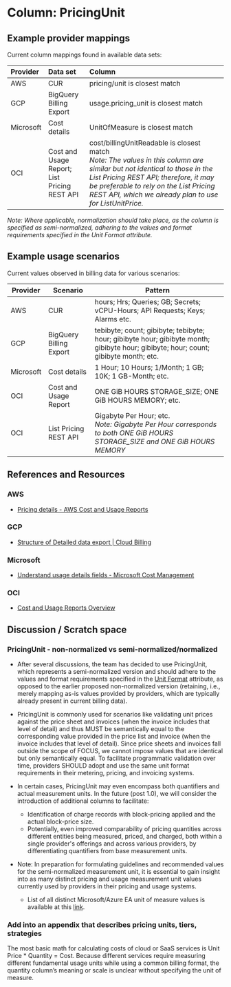 # Column: PricingUnit

## Example provider mappings

Current column mappings found in available data sets:

| Provider  | Data set                                        | Column                                    |
|:----------|:------------------------------------------------|:------------------------------------------|
| AWS       | CUR                                             | pricing/unit is closest match             |
| GCP       | BigQuery Billing Export                         | usage.pricing_unit is closest match       |
| Microsoft | Cost details                                    | UnitOfMeasure is closest match            |
| OCI       | Cost and Usage Report;<br>List Pricing REST API | cost/billingUnitReadable is closest match<br>*Note: The values in this column are similar but not identical to those in the List Pricing REST API; therefore, it may be preferable to rely on the List Pricing REST API, which we already plan to use for ListUnitPrice.* |

*Note: Where applicable, normalization should take place, as the column is specified as semi-normalized, adhering to the values and format requirements specified in the Unit Format attribute.*

## Example usage scenarios

Current values observed in billing data for various scenarios:

| Provider  | Scenario                | Pattern                                                                                                                              |
|-----------|-------------------------|--------------------------------------------------------------------------------------------------------------------------------------|
| AWS       | CUR                     | hours; Hrs; Queries; GB; Secrets; vCPU-Hours; API Requests; Keys; Alarms etc.                                                        |
| GCP       | BigQuery Billing Export | tebibyte; count; gibibyte; tebibyte; hour; gibibyte hour; gibibyte month; gibibyte hour; gibibyte; hour; count; gibibyte month; etc. |
| Microsoft | Cost details            | 1 Hour; 10 Hours; 1/Month; 1 GB; 10K; 1 GB-Month; etc.                                                                               |
| OCI       | Cost and Usage Report   | ONE GiB HOURS STORAGE_SIZE; ONE GiB HOURS MEMORY; etc.                                                                               |
| OCI       | List Pricing REST API   | Gigabyte Per Hour; etc.<br>*Note: Gigabyte Per Hour corresponds to both ONE GiB HOURS STORAGE_SIZE and ONE GiB HOURS MEMORY*         |

## References and Resources

### AWS

* [Pricing details - AWS Cost and Usage Reports](https://docs.aws.amazon.com/cur/latest/userguide/pricing-columns.html)

### GCP

* [Structure of Detailed data export | Cloud Billing](https://cloud.google.com/billing/docs/how-to/export-data-bigquery-tables/detailed-usage)

### Microsoft

* [Understand usage details fields - Microsoft Cost Management](https://learn.microsoft.com/en-us/azure/cost-management-billing/automate/understand-usage-details-fields)

### OCI

* [Cost and Usage Reports Overview](https://docs.oracle.com/en-us/iaas/Content/Billing/Concepts/usagereportsoverview.htm)

## Discussion / Scratch space

### PricingUnit - non-normalized vs semi-normalized/normalized

* After several discussions, the team has decided to use PricingUnit, which represents a semi-normalized version and should adhere to the values and format requirements specified in the [Unit Format]((../../specification/attributes/unitformat.md)) attribute, as opposed to the earlier proposed non-normalized version (retaining, i.e., merely mapping as-is values provided by providers, which are typically already present in current billing data).

* PricingUnit is commonly used for scenarios like validating unit prices against the price sheet and invoices (when the invoice includes that level of detail) and thus MUST be semantically equal to the corresponding value provided in the price list and invoice (when the invoice includes that level of detail). Since price sheets and invoices fall outside the scope of FOCUS, we cannot impose values that are identical but only semantically equal. To facilitate programmatic validation over time, providers SHOULD adopt and use the same unit format requirements in their metering, pricing, and invoicing systems.

* In certain cases, PricingUnit may even encompass both quantifiers and actual measurement units. In the future (post 1.0), we will consider the introduction of additional columns to facilitate:
  * Identification of charge records with block-pricing applied and the actual block-price size.
  * Potentially, even improved comparability of pricing quantities across different entities being measured, priced, and charged, both within a single provider's offerings and across various providers, by differentiating quantifiers from base measurement units.

* Note: In preparation for formulating guidelines and recommended values for the semi-normalized measurement unit, it is essential to gain insight into as many distinct pricing and usage measurement unit values currently used by providers in their pricing and usage systems.
  * List of all distinct Microsoft/Azure EA unit of measure values is available at this [link](https://github.com/microsoft/finops-toolkit/pull/348).

### Add into an appendix that describes pricing units, tiers, strategies

The most basic math for calculating costs of cloud or SaaS services is Unit Price * Quantity = Cost.  Because different services require measuring different fundamental usage units while using a common billing format, the quantity column’s meaning or scale is unclear without specifying the unit of measure.
